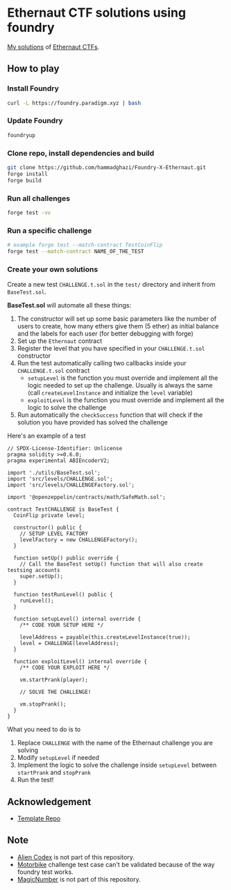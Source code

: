 # Ethernaut CTF solutions using foundry

[My solutions](https://github.com/hammadghazi/Foundry-X-Ethernaut/tree/main/test) of [Ethernaut CTFs](https://ethernaut.openzeppelin.com/).



## How to play

### Install Foundry

```bash
curl -L https://foundry.paradigm.xyz | bash
```

### Update Foundry

```bash
foundryup
```

### Clone repo, install dependencies and build

```bash
git clone https://github.com/hammadghazi/Foundry-X-Ethernaut.git
forge install
forge build
```

### Run all challenges

```bash
forge test -vv
```

### Run a specific challenge

```bash
# example forge test --match-contract TestCoinFlip
forge test --match-contract NAME_OF_THE_TEST
```

### Create your own solutions

Create a new test `CHALLENGE.t.sol` in the `test/` directory and inherit from `BaseTest.sol`.

**BaseTest.sol** will automate all these things:

1. The constructor will set up some basic parameters like the number of users to create, how many ethers give them (5 ether) as initial balance and the labels for each user (for better debugging with forge)
2. Set up the `Ethernaut` contract
3. Register the level that you have specified in your `CHALLENGE.t.sol` constructor
4. Run the test automatically calling two callbacks inside your `CHALLENGE.t.sol` contract
   - `setupLevel` is the function you must override and implement all the logic needed to set up the challenge. Usually is always the same (call `createLevelInstance` and initialize the `level` variable)
   - `exploitLevel` is the function you must override and implement all the logic to solve the challenge
5. Run automatically the `checkSuccess` function that will check if the solution you have provided has solved the challenge

Here's an example of a test

```solidity
// SPDX-License-Identifier: Unlicense
pragma solidity >=0.6.0;
pragma experimental ABIEncoderV2;

import './utils/BaseTest.sol';
import 'src/levels/CHALLENGE.sol';
import 'src/levels/CHALLENGEFactory.sol';

import '@openzeppelin/contracts/math/SafeMath.sol';

contract TestCHALLENGE is BaseTest {
  CoinFlip private level;

  constructor() public {
    // SETUP LEVEL FACTORY
    levelFactory = new CHALLENGEFactory();
  }

  function setUp() public override {
    // Call the BaseTest setUp() function that will also create testsing accounts
    super.setUp();
  }

  function testRunLevel() public {
    runLevel();
  }

  function setupLevel() internal override {
    /** CODE YOUR SETUP HERE */

    levelAddress = payable(this.createLevelInstance(true));
    level = CHALLENGE(levelAddress);
  }

  function exploitLevel() internal override {
    /** CODE YOUR EXPLOIT HERE */

    vm.startPrank(player);

    // SOLVE THE CHALLENGE!

    vm.stopPrank();
  }
}

```

What you need to do is to

1. Replace `CHALLENGE` with the name of the Ethernaut challenge you are solving
2. Modify `setupLevel` if needed
3. Implement the logic to solve the challenge inside `setupLevel` between `startPrank` and `stopPrank`
4. Run the test!

## Acknowledgement

- [Template Repo](https://github.com/StErMi/foundry-ethernaut)

## Note

- [Alien Codex](https://ethernaut.openzeppelin.com/level/0xda5b3Fb76C78b6EdEE6BE8F11a1c31EcfB02b272) is not part of this repository.
- [Motorbike](https://ethernaut.openzeppelin.com/level/0x58Ab506795EC0D3bFAE4448122afa4cDE51cfdd2) challenge test case can't be validated because of the way foundry test works.
- [MagicNumber](https://ethernaut.openzeppelin.com/level/0xaCB258afa213Db8E0007459f5d3851c112d2fA8d) is not part of this repository.

